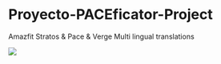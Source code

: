 # Proyecto-PACEficator-Project
Amazfit Stratos &amp; Pace &amp; Verge Multi lingual translations

<a title="Crowdin" target="_blank" href="https://crowdin.com/project/proyecto-paceficator-project-v"><img src="https://badges.crowdin.net/proyecto-paceficator-project-v/localized.svg"></a>
